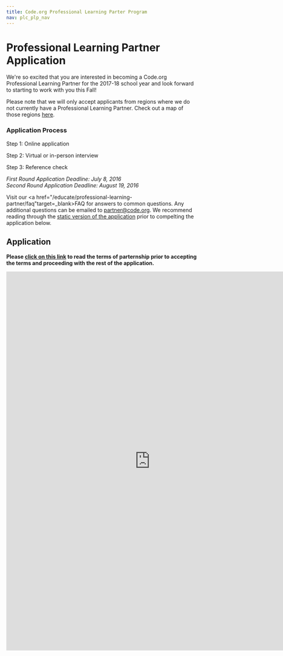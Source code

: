```yaml
---
title: Code.org Professional Learning Parter Program
nav: plc_plp_nav
---
```


# Professional Learning Partner Application #

We're so excited that you are interested in becoming a Code.org Professional Learning Partner for the 2017-18 school year and look forward to starting to work with you this Fall!

Please note that we will only accept applicants from regions where we do not currently have a Professional Learning Partner. Check out a map of those regions <a href="/educate/professional-learning-partner/partners" target=_blank>here</a>. 

### Application Process ###

Step 1: Online application

Step 2: Virtual or in-person interview

Step 3: Reference check

*First Round Application Deadline: July 8, 2016*
<br>*Second Round Application Deadline: August 19, 2016*</br>

Visit our <a href="/educate/professional-learning-partner/faq"target=_blank>FAQ</a> for answers to common questions. Any additional questions can be emailed to partner@code.org. We recommend reading through the <a href="https://docs.google.com/document/d/1tQJeFcX52j1efx8kJM-OBWkKelAGrCThoQghv1jgD3A/view" target=_blank>static version of the application</a> prior to compelting the application below.


## Application ##

**Please <a href="/educate/plc/plp-terms" target=_blank>click on this link</a> to read the terms of parternship prior to accepting the terms and proceeding with the rest of the application.** 

<iframe src="https://docs.google.com/forms/d/1jd-Eekmkr6PxL_6fj6dFWivoDUXKNe_D2vH44n22Tq8/viewform?embedded=true" width="760" height="1000" frameborder="0" marginheight="0" marginwidth="0">Loading...</iframe>
